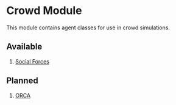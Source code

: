 # Crowd Module

This module contains agent classes for use in crowd simulations.

## Available
1. [Social Forces](http://vision.cse.psu.edu/courses/Tracking/vlpr12/HelbingSocialForceModel95.pdf)

## Planned
1. [ORCA](http://gamma.cs.unc.edu/ORCA/)
